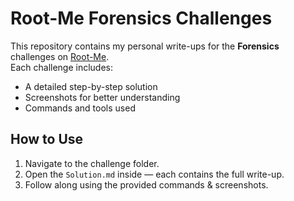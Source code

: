 # Root-Me Forensics Challenges  
This repository contains my personal write-ups for the **Forensics** challenges on [Root-Me](https://www.root-me.org/).  
Each challenge includes:
- A detailed step-by-step solution
- Screenshots for better understanding
- Commands and tools used
  
## How to Use
1. Navigate to the challenge folder.
2. Open the `Solution.md` inside — each contains the full write-up.
3. Follow along using the provided commands & screenshots.
